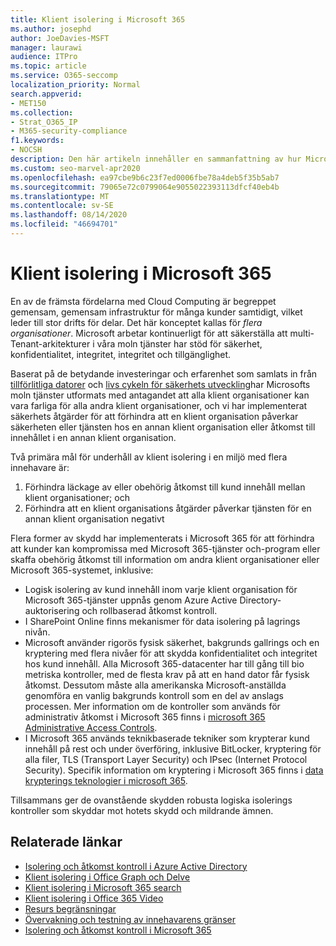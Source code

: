 ```yaml
---
title: Klient isolering i Microsoft 365
ms.author: josephd
author: JoeDavies-MSFT
manager: laurawi
audience: ITPro
ms.topic: article
ms.service: O365-seccomp
localization_priority: Normal
search.appverid:
- MET150
ms.collection:
- Strat_O365_IP
- M365-security-compliance
f1.keywords:
- NOCSH
description: Den här artikeln innehåller en sammanfattning av hur Microsoft tillämpar klient isolering i moln tjänster som Microsoft 365.
ms.custom: seo-marvel-apr2020
ms.openlocfilehash: ea97cbe9b6c23f7ed0006fbe78a4deb5f35b5ab7
ms.sourcegitcommit: 79065e72c0799064e9055022393113dfcf40eb4b
ms.translationtype: MT
ms.contentlocale: sv-SE
ms.lasthandoff: 08/14/2020
ms.locfileid: "46694701"
---
```

# <a name="tenant-isolation-in-microsoft-365"></a>Klient isolering i Microsoft 365

En av de främsta fördelarna med Cloud Computing är begreppet gemensam, gemensam infrastruktur för många kunder samtidigt, vilket leder till stor drifts för delar. Det här konceptet kallas för *flera organisationer*. Microsoft arbetar kontinuerligt för att säkerställa att multi-Tenant-arkitekturer i våra moln tjänster har stöd för säkerhet, konfidentialitet, integritet, integritet och tillgänglighet.

Baserat på de betydande investeringar och erfarenhet som samlats in från [tillförlitliga datorer](https://www.microsoft.com/trust-center) och [livs cykeln för säkerhets utveckling](https://www.microsoft.com/securityengineering/sdl/)har Microsofts moln tjänster utformats med antagandet att alla klient organisationer kan vara farliga för alla andra klient organisationer, och vi har implementerat säkerhets åtgärder för att förhindra att en klient organisation påverkar säkerheten eller tjänsten hos en annan klient organisation eller åtkomst till innehållet i en annan klient organisation.

Två primära mål för underhåll av klient isolering i en miljö med flera innehavare är:

1.    Förhindra läckage av eller obehörig åtkomst till kund innehåll mellan klient organisationer; och
2.    Förhindra att en klient organisations åtgärder påverkar tjänsten för en annan klient organisation negativt

Flera former av skydd har implementerats i Microsoft 365 för att förhindra att kunder kan kompromissa med Microsoft 365-tjänster och-program eller skaffa obehörig åtkomst till information om andra klient organisationer eller Microsoft 365-systemet, inklusive:

- Logisk isolering av kund innehåll inom varje klient organisation för Microsoft 365-tjänster uppnås genom Azure Active Directory-auktorisering och rollbaserad åtkomst kontroll.
- I SharePoint Online finns mekanismer för data isolering på lagrings nivån.
- Microsoft använder rigorös fysisk säkerhet, bakgrunds gallrings och en kryptering med flera nivåer för att skydda konfidentialitet och integritet hos kund innehåll. Alla Microsoft 365-datacenter har till gång till bio metriska kontroller, med de flesta krav på att en hand dator får fysisk åtkomst. Dessutom måste alla amerikanska Microsoft-anställda genomföra en vanlig bakgrunds kontroll som en del av anslags processen. Mer information om de kontroller som används för administrativ åtkomst i Microsoft 365 finns i [microsoft 365 Administrative Access Controls](microsoft-365-administrative-access-controls-overview.md).
- I Microsoft 365 används teknikbaserade tekniker som krypterar kund innehåll på rest och under överföring, inklusive BitLocker, kryptering för alla filer, TLS (Transport Layer Security) och IPsec (Internet Protocol Security). Specifik information om kryptering i Microsoft 365 finns i [data krypterings teknologier i microsoft 365](https://docs.microsoft.com/microsoft-365/compliance/office-365-encryption-in-the-microsoft-cloud-overview).

Tillsammans ger de ovanstående skydden robusta logiska isolerings kontroller som skyddar mot hotets skydd och mildrande ämnen.

## <a name="related-links"></a>Relaterade länkar

- [Isolering och åtkomst kontroll i Azure Active Directory](microsoft-365-isolation-in-azure-active-directory.md)
- [Klient isolering i Office Graph och Delve](microsoft-365-isolation-in-graph-and-delve.md)
- [Klient isolering i Microsoft 365 search](microsoft-365-isolation-in-microsoft-365-search.md)
- [Klient isolering i Office 365 Video](microsoft-365-isolation-in-microsoft-365-video.md)
- [Resurs begränsningar](microsoft-365-resource-limits.md)
- [Övervakning och testning av innehavarens gränser](microsoft-365-monitoring-and-testing.md)
- [Isolering och åtkomst kontroll i Microsoft 365](microsoft-365-isolation-in-microsoft-365.md)
